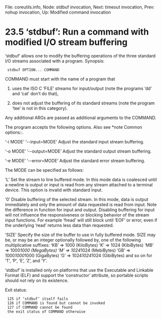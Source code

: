 File: coreutils.info,  Node: stdbuf invocation,  Next: timeout invocation,  Prev: nohup invocation,  Up: Modified command invocation

23.5 ‘stdbuf’: Run a command with modified I/O stream buffering
===============================================================

‘stdbuf’ allows one to modify the buffering operations of the three
standard I/O streams associated with a program.  Synopsis:

     stdbuf OPTION... COMMAND

   COMMAND must start with the name of a program that
  1. uses the ISO C ‘FILE’ streams for input/output (note the programs
     ‘dd’ and ‘cat’ don’t do that),

  2. does not adjust the buffering of its standard streams (note the
     program ‘tee’ is not in this category).

   Any additional ARGs are passed as additional arguments to the
COMMAND.

   The program accepts the following options.  Also see *note Common
options::.

‘-i MODE’
‘--input=MODE’
     Adjust the standard input stream buffering.

‘-o MODE’
‘--output=MODE’
     Adjust the standard output stream buffering.

‘-e MODE’
‘--error=MODE’
     Adjust the standard error stream buffering.

   The MODE can be specified as follows:

‘L’
     Set the stream to line buffered mode.  In this mode data is
     coalesced until a newline is output or input is read from any
     stream attached to a terminal device.  This option is invalid with
     standard input.

‘0’
     Disable buffering of the selected stream.  In this mode, data is
     output immediately and only the amount of data requested is read
     from input.  Note the difference in function for input and output.
     Disabling buffering for input will not influence the responsiveness
     or blocking behavior of the stream input functions.  For example
     ‘fread’ will still block until ‘EOF’ or error, even if the
     underlying ‘read’ returns less data than requested.

‘SIZE’
     Specify the size of the buffer to use in fully buffered mode.  SIZE
     may be, or may be an integer optionally followed by, one of the
     following multiplicative suffixes:
          ‘KB’ =>           1000 (KiloBytes)
          ‘K’  =>           1024 (KibiBytes)
          ‘MB’ =>      1000*1000 (MegaBytes)
          ‘M’  =>      1024*1024 (MebiBytes)
          ‘GB’ => 1000*1000*1000 (GigaBytes)
          ‘G’  => 1024*1024*1024 (GibiBytes)
     and so on for ‘T’, ‘P’, ‘E’, ‘Z’, and ‘Y’.

   ‘stdbuf’ is installed only on platforms that use the Executable and
Linkable Format (ELF) and support the ‘constructor’ attribute, so
portable scripts should not rely on its existence.

   Exit status:

     125 if ‘stdbuf’ itself fails
     126 if COMMAND is found but cannot be invoked
     127 if COMMAND cannot be found
     the exit status of COMMAND otherwise


